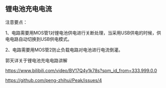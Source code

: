 ## 锂电池充电电流

注意要点：

1、电路需要用MOS管1对锂电池供电进行关断处理，当采用USB供电的时候，供电电路自动切换到USB供电模式。

2、电路需要用MOS管2防止负载电路对电池进行电流倒灌。

郭天详关于锂电池充电电路讲解

https://www.bilibili.com/video/BV17Q4y1k78s?spm_id_from=333.999.0.0

https://github.com/peng-zhihui/Peak/issues/4

